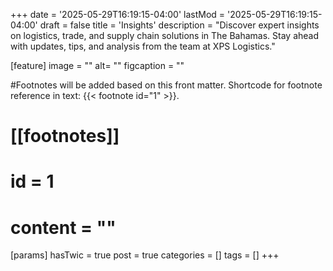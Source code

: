 +++
date = '2025-05-29T16:19:15-04:00'
lastMod = '2025-05-29T16:19:15-04:00'
draft = false
title = 'Insights'
description = "Discover expert insights on logistics, trade, and supply chain solutions in The Bahamas. Stay ahead with updates, tips, and analysis from the team at XPS Logistics."

[feature]
  image = ""
  alt= ""
  figcaption = ""

#Footnotes will be added based on this front matter. Shortcode for footnote reference in text: {{< footnote id="1" >}}.

# [[footnotes]]
#   id = 1
#   content = ""

[params]
  hasTwic = true
  post = true
  categories = []
  tags = []
+++
